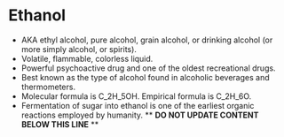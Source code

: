 Ethanol
=======

* AKA ethyl alcohol, pure alcohol, grain alcohol, or drinking alcohol (or more simply alcohol, or spirits).
* Volatile, flammable, colorless liquid.
* Powerful psychoactive drug and one of the oldest recreational drugs.
* Best known as the type of alcohol found in alcoholic beverages and thermometers.
* Molecular formula is C_2H_5OH. Empirical formula is C_2H_6O.
* Fermentation of sugar into ethanol is one of the earliest organic reactions employed by humanity.
** **DO NOT UPDATE CONTENT BELOW THIS LINE** **

